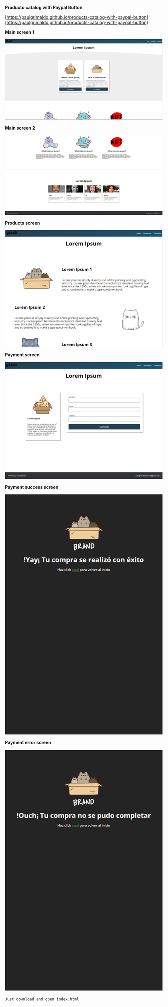 **Producto catalog with Paypal Button**

[https://paulgrimaldo.github.io/products-catalog-with-paypal-button](https://paulgrimaldo.github.io/products-catalog-with-paypal-button)

**Main screen 1**

![Main Screen 1](images/sc_main1.png)

**Main screen 2** 

![Main Screen 2](images/sc_main2.png)

**Products screen**

![Products Screen](images/sc_products.png)


**Payment screen**

![Payment Screen](images/sc_buy.png)

**Payment success screen**

![Payment success Screen](images/sc_buy_success.png)

**Payment error screen**

![Payment error Screen](images/sc_buy_error.png)


    Just download and open index.html
